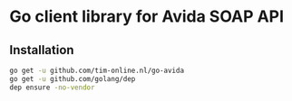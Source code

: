 # Go client library for Avida SOAP API

## Installation

``` sh
go get -u github.com/tim-online.nl/go-avida
go get -u github.com/golang/dep
dep ensure -no-vendor
```
